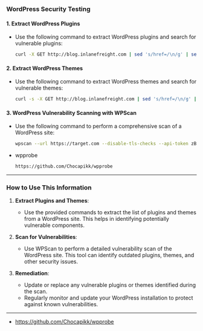 ### **WordPress Security Testing**

#### **1. Extract WordPress Plugins**
- Use the following command to extract WordPress plugins and search for vulnerable plugins:
  ```bash
  curl -X GET http://blog.inlanefreight.com | sed 's/href=/\n/g' | sed 's/src=/\n/g' | grep 'wp-content/plugins/*' | cut -d"'" -f2
  ```

#### **2. Extract WordPress Themes**
- Use the following command to extract WordPress themes and search for vulnerable themes:
  ```bash
  curl -s -X GET http://blog.inlanefreight.com | sed 's/href=/\n/g' | sed 's/src=/\n/g' | grep 'themes' | cut -d'"' -f2
  ```

#### **3. WordPress Vulnerability Scanning with WPScan**
- Use the following command to perform a comprehensive scan of a WordPress site:
  ```bash
  wpscan --url https://target.com --disable-tls-checks --api-token zBsi404GGCMKGZTralEssQsFXCsUVWmaDUsn3EPuKC -e at -e ap -e u --enumerate ap --plugins-detection aggressive --force
  ```
- wpprobe
  ```bash
  https://github.com/Chocapikk/wpprobe
  ```
  
---

### **How to Use This Information**
1. **Extract Plugins and Themes**:
   - Use the provided commands to extract the list of plugins and themes from a WordPress site. This helps in identifying potentially vulnerable components.

2. **Scan for Vulnerabilities**:
   - Use WPScan to perform a detailed vulnerability scan of the WordPress site. This tool can identify outdated plugins, themes, and other security issues.

3. **Remediation**:
   - Update or replace any vulnerable plugins or themes identified during the scan.
   - Regularly monitor and update your WordPress installation to protect against known vulnerabilities.

---

- https://github.com/Chocapikk/wpprobe
